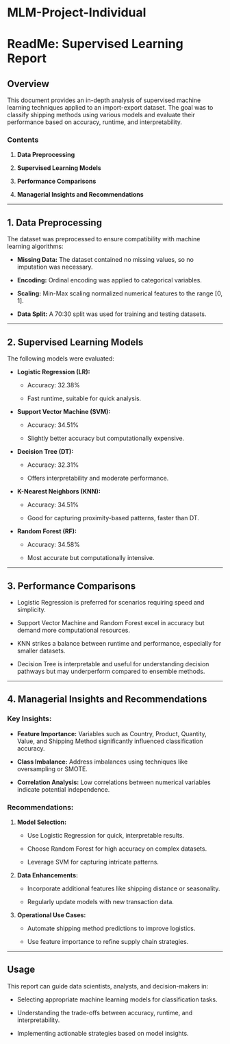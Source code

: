 # MLM-Project-Individual
# ReadMe: Supervised Learning Report

## Overview

This document provides an in-depth analysis of supervised machine learning techniques applied to an import-export dataset. The goal was to classify shipping methods using various models and evaluate their performance based on accuracy, runtime, and interpretability.

### Contents

1.  **Data Preprocessing**
    
2.  **Supervised Learning Models**
    
3.  **Performance Comparisons**
    
4.  **Managerial Insights and Recommendations**
    

----------

## 1. Data Preprocessing

The dataset was preprocessed to ensure compatibility with machine learning algorithms:

-   **Missing Data:** The dataset contained no missing values, so no imputation was necessary.
    
-   **Encoding:** Ordinal encoding was applied to categorical variables.
    
-   **Scaling:** Min-Max scaling normalized numerical features to the range [0, 1].
    
-   **Data Split:** A 70:30 split was used for training and testing datasets.
    

----------

## 2. Supervised Learning Models

The following models were evaluated:

-   **Logistic Regression (LR):**
    
    -   Accuracy: 32.38%
        
    -   Fast runtime, suitable for quick analysis.
        
-   **Support Vector Machine (SVM):**
    
    -   Accuracy: 34.51%
        
    -   Slightly better accuracy but computationally expensive.
        
-   **Decision Tree (DT):**
    
    -   Accuracy: 32.31%
        
    -   Offers interpretability and moderate performance.
        
-   **K-Nearest Neighbors (KNN):**
    
    -   Accuracy: 34.51%
        
    -   Good for capturing proximity-based patterns, faster than DT.
        
-   **Random Forest (RF):**
    
    -   Accuracy: 34.58%
        
    -   Most accurate but computationally intensive.
        

----------

## 3. Performance Comparisons

-   Logistic Regression is preferred for scenarios requiring speed and simplicity.
    
-   Support Vector Machine and Random Forest excel in accuracy but demand more computational resources.
    
-   KNN strikes a balance between runtime and performance, especially for smaller datasets.
    
-   Decision Tree is interpretable and useful for understanding decision pathways but may underperform compared to ensemble methods.
    

----------

## 4. Managerial Insights and Recommendations

### Key Insights:

-   **Feature Importance:** Variables such as Country, Product, Quantity, Value, and Shipping Method significantly influenced classification accuracy.
    
-   **Class Imbalance:** Address imbalances using techniques like oversampling or SMOTE.
    
-   **Correlation Analysis:** Low correlations between numerical variables indicate potential independence.
    

### Recommendations:

1.  **Model Selection:**
    
    -   Use Logistic Regression for quick, interpretable results.
        
    -   Choose Random Forest for high accuracy on complex datasets.
        
    -   Leverage SVM for capturing intricate patterns.
        
2.  **Data Enhancements:**
    
    -   Incorporate additional features like shipping distance or seasonality.
        
    -   Regularly update models with new transaction data.
        
3.  **Operational Use Cases:**
    
    -   Automate shipping method predictions to improve logistics.
        
    -   Use feature importance to refine supply chain strategies.
        

----------

## Usage

This report can guide data scientists, analysts, and decision-makers in:

-   Selecting appropriate machine learning models for classification tasks.
    
-   Understanding the trade-offs between accuracy, runtime, and interpretability.
    
-   Implementing actionable strategies based on model insights.
